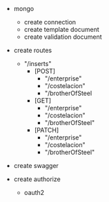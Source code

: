 * mongo
  * create connection
  * create template document
  * create validation document 

* create routes
  * "/inserts"
    * [POST] 
      * "/enterprise"
      * "/costelacion"
      * "/brotherOfSteel
    * [GET] 
      * "/enterprise"
      * "/costelacion"
      * "/brotherOfSteel"
    * [PATCH] 
      * "/enterprise"
      * "/costelacion"
      * "/brotherOfSteel"

* create swagger

* create authorize
  * oauth2